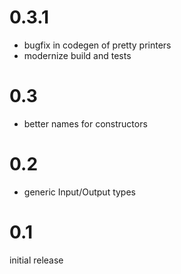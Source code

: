 

# 0.3.1

- bugfix in codegen of pretty printers
- modernize build and tests

# 0.3

- better names for constructors

# 0.2

- generic Input/Output types

# 0.1

initial release
